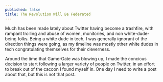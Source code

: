 ```yaml
---
published: false
title: The Revolution Will Be Federated
---
```

Much has been made lately about Twitter having become a trashfire, with rampant trolling and abuse of women, monitories, and non white-dude-being folks. Being a white dude in tech, I was generally ignorant of the direction things were going, as my timeline was mostly other white dudes in tech congratulating themselves for their cleverness.

Around the time that GamerGate was blowing up, I made the concious decision to start following a larger variety of people on Twitter, in an effort to break out of the cacoon I found myself in. One day I need to write a post about that, but this is not that post.

